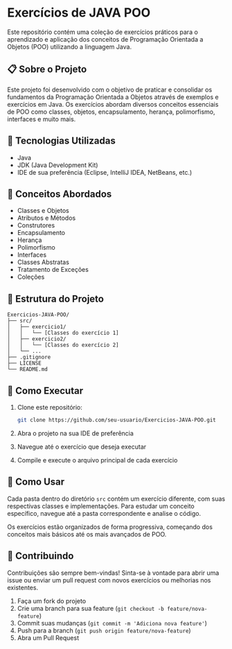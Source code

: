 # Exercícios de JAVA POO

Este repositório contém uma coleção de exercícios práticos para o aprendizado e aplicação dos conceitos de Programação Orientada a Objetos (POO) utilizando a linguagem Java.

## 📋 Sobre o Projeto

Este projeto foi desenvolvido com o objetivo de praticar e consolidar os fundamentos da Programação Orientada a Objetos através de exemplos e exercícios em Java. Os exercícios abordam diversos conceitos essenciais de POO como classes, objetos, encapsulamento, herança, polimorfismo, interfaces e muito mais.

## 🔧 Tecnologias Utilizadas

- Java
- JDK (Java Development Kit)
- IDE de sua preferência (Eclipse, IntelliJ IDEA, NetBeans, etc.)

## 🎯 Conceitos Abordados

- Classes e Objetos
- Atributos e Métodos
- Construtores
- Encapsulamento
- Herança
- Polimorfismo
- Interfaces
- Classes Abstratas
- Tratamento de Exceções
- Coleções

## 📂 Estrutura do Projeto

```
Exercicios-JAVA-POO/
├── src/
│   ├── exercicio1/
│   │   └── [Classes do exercício 1]
│   ├── exercicio2/
│   │   └── [Classes do exercício 2]
│   └── ...
├── .gitignore
├── LICENSE
└── README.md
```

## 🚀 Como Executar

1. Clone este repositório:
   ```bash
   git clone https://github.com/seu-usuario/Exercicios-JAVA-POO.git
   ```

2. Abra o projeto na sua IDE de preferência

3. Navegue até o exercício que deseja executar

4. Compile e execute o arquivo principal de cada exercício

## 📝 Como Usar

Cada pasta dentro do diretório `src` contém um exercício diferente, com suas respectivas classes e implementações. Para estudar um conceito específico, navegue até a pasta correspondente e analise o código.

Os exercícios estão organizados de forma progressiva, começando dos conceitos mais básicos até os mais avançados de POO.

## 🤝 Contribuindo

Contribuições são sempre bem-vindas! Sinta-se à vontade para abrir uma issue ou enviar um pull request com novos exercícios ou melhorias nos existentes.

1. Faça um fork do projeto
2. Crie uma branch para sua feature (`git checkout -b feature/nova-feature`)
3. Commit suas mudanças (`git commit -m 'Adiciona nova feature'`)
4. Push para a branch (`git push origin feature/nova-feature`)
5. Abra um Pull Request
